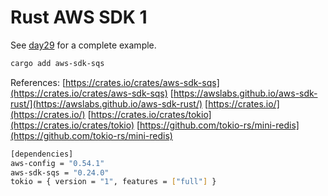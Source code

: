 # Rust AWS SDK 1

See [day29](https://github.com/cwxstat/rust_daily/tree/main/each_day/day29) for a complete example.

```bash
cargo add aws-sdk-sqs
```


References:
[https://crates.io/crates/aws-sdk-sqs](https://crates.io/crates/aws-sdk-sqs)
[https://awslabs.github.io/aws-sdk-rust/](https://awslabs.github.io/aws-sdk-rust/)
[https://crates.io/](https://crates.io/)
[https://crates.io/crates/tokio](https://crates.io/crates/tokio)
[https://github.com/tokio-rs/mini-redis](https://github.com/tokio-rs/mini-redis)

```bash
[dependencies]
aws-config = "0.54.1"
aws-sdk-sqs = "0.24.0"
tokio = { version = "1", features = ["full"] }

```